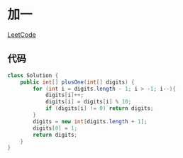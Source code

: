 # 加一
[LeetCode](https://leetcode-cn.com/problems/plus-one/)
## 代码
```java
class Solution {
    public int[] plusOne(int[] digits) {
        for (int i = digits.length - 1; i > -1; i--){
            digits[i]++;
            digits[i] = digits[i] % 10;
            if (digits[i] != 0) return digits;
        }
        digits = new int[digits.length + 1];
        digits[0] = 1;
        return digits;
    }
}
```
